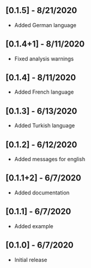 ## [0.1.5] - 8/21/2020

* Added German language

## [0.1.4+1] - 8/11/2020

* Fixed analysis warnings

## [0.1.4] - 8/11/2020

* Added French language

## [0.1.3] - 6/13/2020

* Added Turkish language

## [0.1.2] - 6/12/2020

* Added messages for english

## [0.1.1+2] - 6/7/2020

* Added documentation

## [0.1.1] - 6/7/2020

* Added example

## [0.1.0] - 6/7/2020

* Initial release

